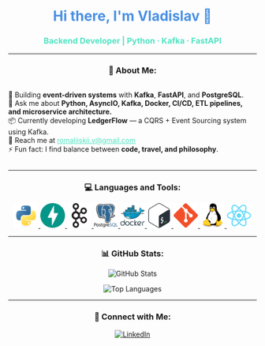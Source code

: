 <h1 align="center" style="color:#4A90E2;">Hi there, I'm Vladislav 👋</h1>
<h3 align="center" style="color:#50E3C2;">Backend Developer | Python · Kafka · FastAPI</h3>

---

<h3 align="center">🚀 About Me:</h3>
<div align="left">
    <ul style="text-align: left; display: inline-block; list-style-type: none; padding: 0;">
        <li>🔧 Building <b>event-driven systems</b> with <b>Kafka</b>, <b>FastAPI</b>, and <b>PostgreSQL</b>.</li>
        <li>💬 Ask me about <b>Python, AsyncIO, Kafka, Docker, CI/CD, ETL pipelines, and microservice architecture.</b></li>
        <li>📦 Currently developing <b>LedgerFlow</b> — a CQRS + Event Sourcing system using Kafka.</li>
        <li>📧 Reach me at <a href="mailto:romaliiskii.v@gmail.com" style="color:#50E3C2;">romaliiskii.v@gmail.com</a></li>
        <li>⚡ Fun fact: I find balance between <b>code, travel, and philosophy</b>.</li>
    </ul>
</div>

---

<h3 align="center">💻 Languages and Tools:</h3>
<p align="center"> 
    <a href="https://www.python.org" target="_blank">
        <img src="https://raw.githubusercontent.com/devicons/devicon/master/icons/python/python-original.svg" alt="Python" width="50" height="50"/> 
    </a>
    <a href="https://fastapi.tiangolo.com/" target="_blank"> 
        <img src="https://raw.githubusercontent.com/devicons/devicon/master/icons/fastapi/fastapi-original.svg" alt="FastAPI" width="50" height="50"/> 
    </a>
    <a href="https://kafka.apache.org/" target="_blank"> 
        <img src="https://raw.githubusercontent.com/devicons/devicon/master/icons/apachekafka/apachekafka-original.svg" alt="Kafka" width="50" height="50"/> 
    </a>
    <a href="https://www.postgresql.org/" target="_blank"> 
        <img src="https://raw.githubusercontent.com/devicons/devicon/master/icons/postgresql/postgresql-original-wordmark.svg" alt="PostgreSQL" width="50" height="50"/> 
    </a> 
    <a href="https://www.docker.com/" target="_blank"> 
        <img src="https://raw.githubusercontent.com/devicons/devicon/master/icons/docker/docker-original-wordmark.svg" alt="Docker" width="50" height="50"/> 
    </a>
    <a href="https://www.gnu.org/software/bash/" target="_blank">
        <img src="https://raw.githubusercontent.com/devicons/devicon/master/icons/bash/bash-original.svg" alt="Bash" width="50" height="50"/>
    </a>
    <a href="https://git-scm.com/" target="_blank"> 
        <img src="https://raw.githubusercontent.com/devicons/devicon/master/icons/git/git-original.svg" alt="Git" width="50" height="50"/> 
    </a>
    <a href="https://www.linux.org/" target="_blank"> 
        <img src="https://raw.githubusercontent.com/devicons/devicon/master/icons/linux/linux-original.svg" alt="Linux" width="50" height="50"/> 
    </a>
    <a href="https://react.dev/" target="_blank">
        <img src="https://raw.githubusercontent.com/devicons/devicon/master/icons/react/react-original.svg" alt="React" width="50" height="50"/>
    </a>
</p>

---

<h3 align="center">📊 GitHub Stats:</h3>
<p align="center">
    <img src="https://github-readme-stats.vercel.app/api?username=romanvlad95&show_icons=true&theme=radical" alt="GitHub Stats" />
</p>

<p align="center">
    <img src="https://github-readme-stats.vercel.app/api/top-langs/?username=romanvlad95&layout=compact&theme=radical" alt="Top Languages" />
</p>

---

<h3 align="center">📣 Connect with Me:</h3>
<p align="center">
    <a href="https://www.linkedin.com/in/vromaliysky" target="_blank">
        <img src="https://img.shields.io/badge/LinkedIn-0A66C2?style=for-the-badge&logo=linkedin&logoColor=white" alt="LinkedIn"/>
    </a>
</p>
